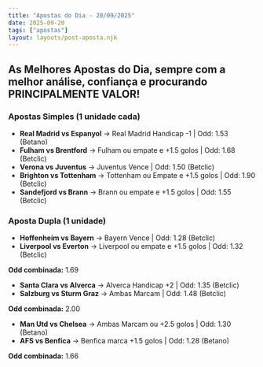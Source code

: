 ```yaml
---
title: "Apostas do Dia - 20/09/2025"
date: 2025-09-20
tags: ["apostas"]
layout: layouts/post-aposta.njk
---
```


## As Melhores Apostas do Dia, sempre com a melhor análise, confiança e procurando PRINCIPALMENTE VALOR!

### Apostas Simples (1 unidade cada)

- **Real Madrid vs Espanyol** → Real Madrid Handicap -1 | Odd: 1.53 (Betano)  
- **Fulham vs Brentford** → Fulham ou empate e +1.5 golos | Odd: 1.68 (Betclic)  
- **Verona vs Juventus** → Juventus Vence | Odd: 1.50 (Betclic)  
- **Brighton vs Tottenham** → Tottenham ou Empate e +1.5 golos | Odd: 1.90 (Betclic)  
- **Sandefjord vs Brann** → Brann ou empate e +1.5 golos | Odd: 1.55 (Betclic)  

### Aposta Dupla (1 unidade)

- **Hoffenheim vs Bayern** → Bayern Vence | Odd: 1.28 (Betclic)
- **Liverpool vs Everton** → Liverpool ou empate e +1.5 golos | Odd: 1.32 (Betclic)

**Odd combinada:** 1.69

- **Santa Clara vs Alverca** → Alverca Handicap +2 | Odd: 1.35 (Betclic)
- **Salzburg vs Sturm Graz** → Ambas Marcam | Odd: 1.48 (Betclic)

**Odd combinada:** 2.00

- **Man Utd vs Chelsea** → Ambas Marcam ou +2.5 golos | Odd: 1.30 (Betano)
- **AFS vs Benfica** → Benfica marca +1.5 golos | Odd: 1.28 (Betano)

**Odd combinada:** 1.66